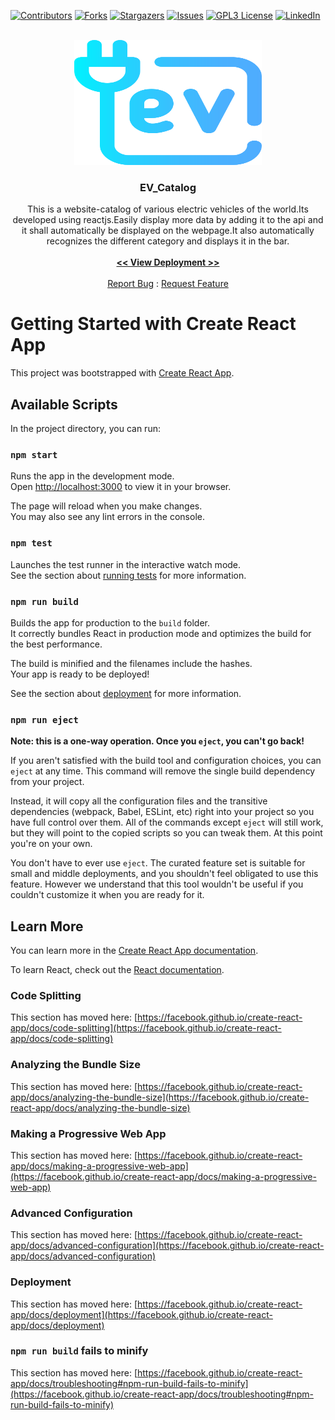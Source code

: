 <div id="top"></div>


<!-- PROJECT SHIELDS -->
<!--
-->

[![Contributors][contributors-shield]][contributors-url]
[![Forks][forks-shield]][forks-url]
[![Stargazers][stars-shield]][stars-url]
[![Issues][issues-shield]][issues-url]
[![GPL3 License][license-shield]][license-url]
[![LinkedIn][linkedin-shield]][linkedin-url]



<!-- PROJECT LOGO -->
<br />
<div align="center">
  <a href="https://github.com/VENGENCE7/EV_Catalog">
    <img src="public/EV.ico" alt="Logo" width="300" height="200">
  </a>

<h3 align="center">EV_Catalog</h3>

  <p align="center">
    This is a website-catalog of various electric vehicles of the world.Its developed using reactjs.Easily display more data by adding it to the api and it shall automatically be displayed on the webpage.It also automatically recognizes the different category and displays it in the bar.
    <br />
    <br />
    <a href="https://vengence7.github.io/EV_Catalog/"><strong> << View Deployment >></strong></a>
    <br />
    <br />
    <a href="https://github.com/VENGENCE7/EV_Catalog/issues">Report Bug</a>
     : 
    <a href="https://github.com/VENGENCE7/EV_Catalog/issues">Request Feature</a>
  </p>
</div>



# Getting Started with Create React App

This project was bootstrapped with [Create React App](https://github.com/facebook/create-react-app).

## Available Scripts

In the project directory, you can run:

### `npm start`

Runs the app in the development mode.\
Open [http://localhost:3000](http://localhost:3000) to view it in your browser.

The page will reload when you make changes.\
You may also see any lint errors in the console.

### `npm test`

Launches the test runner in the interactive watch mode.\
See the section about [running tests](https://facebook.github.io/create-react-app/docs/running-tests) for more information.

### `npm run build`

Builds the app for production to the `build` folder.\
It correctly bundles React in production mode and optimizes the build for the best performance.

The build is minified and the filenames include the hashes.\
Your app is ready to be deployed!

See the section about [deployment](https://facebook.github.io/create-react-app/docs/deployment) for more information.

### `npm run eject`

**Note: this is a one-way operation. Once you `eject`, you can't go back!**

If you aren't satisfied with the build tool and configuration choices, you can `eject` at any time. This command will remove the single build dependency from your project.

Instead, it will copy all the configuration files and the transitive dependencies (webpack, Babel, ESLint, etc) right into your project so you have full control over them. All of the commands except `eject` will still work, but they will point to the copied scripts so you can tweak them. At this point you're on your own.

You don't have to ever use `eject`. The curated feature set is suitable for small and middle deployments, and you shouldn't feel obligated to use this feature. However we understand that this tool wouldn't be useful if you couldn't customize it when you are ready for it.

## Learn More

You can learn more in the [Create React App documentation](https://facebook.github.io/create-react-app/docs/getting-started).

To learn React, check out the [React documentation](https://reactjs.org/).

### Code Splitting

This section has moved here: [https://facebook.github.io/create-react-app/docs/code-splitting](https://facebook.github.io/create-react-app/docs/code-splitting)

### Analyzing the Bundle Size

This section has moved here: [https://facebook.github.io/create-react-app/docs/analyzing-the-bundle-size](https://facebook.github.io/create-react-app/docs/analyzing-the-bundle-size)

### Making a Progressive Web App

This section has moved here: [https://facebook.github.io/create-react-app/docs/making-a-progressive-web-app](https://facebook.github.io/create-react-app/docs/making-a-progressive-web-app)

### Advanced Configuration

This section has moved here: [https://facebook.github.io/create-react-app/docs/advanced-configuration](https://facebook.github.io/create-react-app/docs/advanced-configuration)

### Deployment

This section has moved here: [https://facebook.github.io/create-react-app/docs/deployment](https://facebook.github.io/create-react-app/docs/deployment)

### `npm run build` fails to minify

This section has moved here: [https://facebook.github.io/create-react-app/docs/troubleshooting#npm-run-build-fails-to-minify](https://facebook.github.io/create-react-app/docs/troubleshooting#npm-run-build-fails-to-minify)


<!-- MARKDOWN LINKS & IMAGES -->
<!-- https://www.markdownguide.org/basic-syntax/#reference-style-links -->

[contributors-shield]: https://img.shields.io/github/contributors/VENGENCE7/EV_Catalog.svg?style=for-the-badge
[contributors-url]: https://github.com/VENGENCE7/EV_Catalog/graphs/contributors

[forks-shield]: https://img.shields.io/github/forks/VENGENCE7/EV_Catalog.svg?style=for-the-badge
[forks-url]: https://github.com/VENGENCE7/EV_Catalog/network/members

[stars-shield]: https://img.shields.io/github/stars/VENGENCE7/EV_Catalog.svg?style=for-the-badge
[stars-url]: https://github.com/VENGENCE7/EV_Catalog/stargazers

[issues-shield]: https://img.shields.io/github/issues/VENGENCE7/EV_Catalog.svg?style=for-the-badge
[issues-url]: https://github.com/VENGENCE7/EV_Catalog/issues

[license-shield]: https://img.shields.io/github/license/VENGENCE7/EV_Catalog.svg?style=for-the-badge
[license-url]: https://github.com/VENGENCE7/EV_Catalog/blob/master/LICENSE.txt

[linkedin-shield]: https://img.shields.io/badge/-LinkedIn-black.svg?style=for-the-badge&logo=linkedin&colorB=555
[linkedin-url]: https://linkedin.com/in/bhavish-anand-2113a6206
